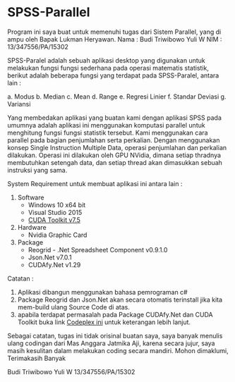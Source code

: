 # SPSS-Parallel

Program ini saya buat untuk memenuhi tugas dari Sistem Parallel, yang di ampu oleh Bapak Lukman Heryawan.
Nama  : Budi Triwibowo Yuli W
NIM   : 13/347556/PA/15302


SPSS-Paralel adalah sebuah aplikasi desktop yang digunakan untuk melakukan fungsi fungsi sederhana pada operasi matematis statistik, berikut adalah beberapa fungsi yang terdapat pada SPSS-Paralel, antara lain :

a. Modus
b. Median
c. Mean
d. Range
e. Regresi Linier
f. Standar Deviasi
g. Variansi

Yang membedakan aplikasi yang buatan kami dengan aplikasi SPSS pada umumnya adalah aplikasi ini menggunakan komputasi parallel untuk menghitung fungsi fungsi statistik tersebut. Kami menggunakan cara parallel pada bagian penjumlahan serta perkalian. Dengan menggunakan konsep Single Instruction Multiple Data, operasi penjumlahan dan perkalian dilakukan. Operasi ini dilakukan oleh GPU NVidia, dimana setiap thradnya membutuhkan setengah data, dan setiap thread akan dimasukkan sebuah instruksi yang sama.

System Requirement untuk membuat aplikasi ini antara lain :

1. Software
   - Windows 10 x64 bit
   - Visual Studio 2015
   - [CUDA Toolkit v7.5](https://developer.nvidia.com/cuda-downloads)
2. Hardware
   - Nvidia Graphic Card
3. Package
   - Reogrid - .Net Spreadsheet Component v0.9.1.0
   - Json.Net v7.0.1
   - CUDAfy.Net v1.29

Catatan :

1. Aplikasi dibangun menggunakan bahasa pemrograman c#
2. Package Reogrid dan Json.Net akan secara otomatis terinstall jika kita mem-build ulang Source Code di atas.
3. apabila terdapat permasalah pada Package CUDAfy.Net dan CUDA Toolkit buka link [Codeplex ini](https://cudafy.codeplex.com/) untuk keterangan lebih lanjut.

Sebagai catatan, tugas ini tidak orisinal buatan saya, saya banyak menulis ulang codingan dari Mas Anggara Jatmika Aji, karena secara jujur, saya masih kesulitan dalam melakukan coding secara mandiri.
Mohon dimaklumi, Terimakasih Banyak

Budi Triwibowo Yuli W
13/347556/PA/15302
